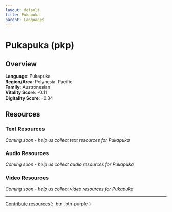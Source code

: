 ```yaml
---
layout: default
title: Pukapuka
parent: Languages
---
```


# Pukapuka (pkp)

## Overview

**Language**: Pukapuka  
**Region/Area**: Polynesia, Pacific  
**Family**: Austronesian  
**Vitality Score**: -0.11  
**Digitality Score**: -0.34  

## Resources

### Text Resources
*Coming soon - help us collect text resources for Pukapuka*

### Audio Resources
*Coming soon - help us collect audio resources for Pukapuka*

### Video Resources
*Coming soon - help us collect video resources for Pukapuka*

---

[Contribute resources](https://fairtrain.github.io/){: .btn .btn-purple }
